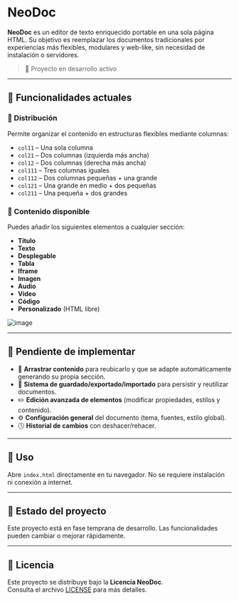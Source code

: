 # NeoDoc

**NeoDoc** es un editor de texto enriquecido portable en una sola página HTML. Su objetivo es reemplazar los documentos tradicionales por experiencias más flexibles, modulares y web-like, sin necesidad de instalación o servidores.

> 🚧 Proyecto en desarrollo activo

---

## 🔧 Funcionalidades actuales

### 🧩 Distribución

Permite organizar el contenido en estructuras flexibles mediante columnas:

- `col11` – Una sola columna
- `col21` – Dos columnas (izquierda más ancha)
- `col12` – Dos columnas (derecha más ancha)
- `col111` – Tres columnas iguales
- `col112` – Dos columnas pequeñas + una grande
- `col121` – Una grande en medio + dos pequeñas
- `col211` – Una pequeña + dos grandes

### 📝 Contenido disponible

Puedes añadir los siguientes elementos a cualquier sección:

- **Título**
- **Texto**
- **Desplegable**
- **Tabla**
- **Iframe**
- **Imagen**
- **Audio**
- **Video**
- **Código**
- **Personalizado** (HTML libre)

![image](https://github.com/user-attachments/assets/423ccc1d-d089-4c2e-99db-01dfa47056fc)


---

## 🚧 Pendiente de implementar

- 🧲 **Arrastrar contenido** para reubicarlo y que se adapte automáticamente generando su propia sección.
- 💾 **Sistema de guardado/exportado/importado** para persistir y reutilizar documentos.
- ✏️ **Edición avanzada de elementos** (modificar propiedades, estilos y contenido).
- ⚙️ **Configuración general** del documento (tema, fuentes, estilo global).
- 🕓 **Historial de cambios** con deshacer/rehacer.

---

## 📁 Uso

Abre `index.html` directamente en tu navegador. No se requiere instalación ni conexión a internet.

---

## 📌 Estado del proyecto

Este proyecto está en fase temprana de desarrollo. Las funcionalidades pueden cambiar o mejorar rápidamente.

---

## 📜 Licencia

Este proyecto se distribuye bajo la **Licencia NeoDoc**.  
Consulta el archivo [LICENSE](./LICENCIA.txt) para más detalles.
